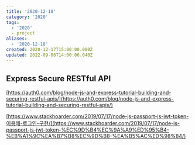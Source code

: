 ```yaml
---
title: '2020-12-18'
category: '2020'
tags:
  - '2020'
  - project
aliases:
  - '2020-12-18'
created: 2020-12-17T15:00:00.000Z
updated: 2022-09-06T14:00:06.040Z
---
```


## Express Secure RESTful API

[https://auth0.com/blog/node-js-and-express-tutorial-building-and-securing-restful-apis/](https://auth0.com/blog/node-js-and-express-tutorial-building-and-securing-restful-apis/)

[https://www.stackhoarder.com/2019/07/17/node-js-passport-js-jwt-token-이용해-로그인-구현/](https://www.stackhoarder.com/2019/07/17/node-js-passport-js-jwt-token-%EC%9D%B4%EC%9A%A9%ED%95%B4-%EB%A1%9C%EA%B7%B8%EC%9D%B8-%EA%B5%AC%ED%98%84/)
